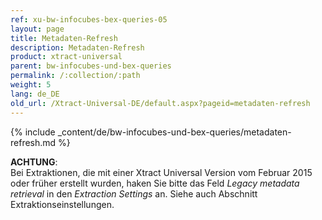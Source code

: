 ```yaml
---
ref: xu-bw-infocubes-bex-queries-05
layout: page
title: Metadaten-Refresh
description: Metadaten-Refresh
product: xtract-universal
parent: bw-infocubes-und-bex-queries
permalink: /:collection/:path
weight: 5	
lang: de_DE
old_url: /Xtract-Universal-DE/default.aspx?pageid=metadaten-refresh
---
```

{% include _content/de/bw-infocubes-und-bex-queries/metadaten-refresh.md %}

**ACHTUNG**:<br>Bei Extraktionen, die mit einer Xtract Universal Version vom Februar 2015 oder früher erstellt wurden, haken Sie bitte das Feld *Legacy metadata retrieval* in den *Extraction Settings* an. Siehe auch Abschnitt Extraktionseinstellungen.
